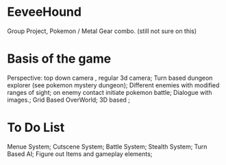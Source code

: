 EeveeHound
==========

Group Project, Pokemon / Metal Gear combo. (still not sure on this)

Basis of the game
=================

Perspective: top down camera , regular 3d camera;
Turn based dungeon explorer (see pokemon mystery dungeon);
Different enemies with modified ranges of sight;
on enemy contact initiate pokemon battle;
Dialogue with images.;
Grid Based OverWorld;
3D based ;

To Do List
==========
Menue System;
Cutscene System;
Battle System;
Stealth System;
Turn Based AI;
Figure out Items and gameplay elements;
